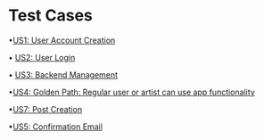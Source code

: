 # Test Cases

•[US1: User Account Creation](https://docs.google.com/presentation/d/1izVeg0lwgiXLig20wds37EOp1Mw1pdPrJ5gWijx_2rc/edit?usp=sharing)

• [US2: User Login](https://docs.google.com/presentation/d/1yLvg2qkUb43ItoxmNf_4VPfgJjtEmov82dFa7KHwtr4/edit?usp=sharing)

• [US3: Backend Management](https://docs.google.com/presentation/d/1ZRBk1cOwFrRTpxABrtF4esFApW82kJEC__wGWoXwQzo/edit?usp=sharing)

•[US4: Golden Path: Regular user or artist can use app functionality](https://docs.google.com/presentation/d/1K7fPC56S8VQBHkikyPF6oGQqhYp5Wi8zrhFfDaeHbgU/edit?usp=sharing)

•[US7: Post Creation](https://docs.google.com/presentation/d/1izVeg0lwgiXLig20wds37EOp1Mw1pdPrJ5gWijx_2rc/edit?usp=sharing)

•[US5: Confirmation Email](https://docs.google.com/presentation/d/1RX-fElkjgSZucOLW7vOYnj48YV4uQgkaOBxMn2B1x4k/edit?usp=sharing)
